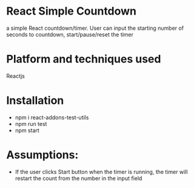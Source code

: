 # React Simple Countdown
a simple React countdown/timer. User can input the starting number of seconds to countdown, start/pause/reset the timer

# Platform and techniques used
Reactjs

# Installation
* npm i react-addons-test-utils
* npm run test
* npm start

# Assumptions:
* If the user clicks Start button when the timer is running, the timer will restart the count from the number in the input field
